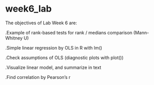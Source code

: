 # week6_lab

The objectives of Lab Week 6 are:

.Example of rank-based tests for rank / medians comparison (Mann-Whitney U)

.Simple linear regression by OLS in R with lm()

.Check assumptions of OLS (diagnostic plots with plot())

.Visualize linear model, and summarize in text

.Find correlation by Pearson’s r


